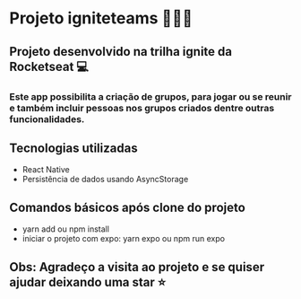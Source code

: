# Projeto igniteteams 🚀🚀🚀

## Projeto desenvolvido na trilha ignite da Rocketseat 💻

### Este app possibilita a criação de grupos, para jogar ou se reunir e também incluir pessoas nos grupos criados dentre outras funcionalidades.

## Tecnologias utilizadas

- React Native
- Persistência de dados usando AsyncStorage

## Comandos básicos após clone do projeto

- yarn add ou npm install
- iniciar o projeto com expo: yarn expo ou npm run expo

## Obs: Agradeço a visita ao projeto e se quiser ajudar deixando uma star ⭐
